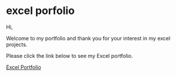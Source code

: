 # excel porfolio

Hi,

Welcome to my portfolio and thank you for your interest in my excel projects.

Please click the link below to see my Excel portfolio.

[Excel Portfolio](https://www.canva.com/design/DAF5vQznwYg/doEJnbb8onjgga9wHiN2vg/view?utm_content=DAF5vQznwYg&utm_campaign=designshare&utm_medium=link2&utm_source=uniquelinks&utlId=hab1f55d426)
